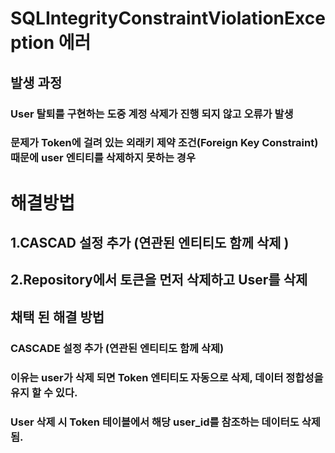 # SQLIntegrityConstraintViolationException 에러
## 발생 과정

### User 탈퇴를 구현하는 도중 계정 삭제가 진행 되지 않고 오류가 발생

### 문제가 Token에 걸려 있는 외래키 제약 조건(Foreign Key Constraint) 때문에 user 엔티티를 삭제하지 못하는 경우

# 해결방법
## 1.CASCAD 설정 추가 (연관된 엔티티도 함께 삭제 )
## 2.Repository에서 토큰을 먼저 삭제하고 User를 삭제 

## 채택 된 해결 방법
### CASCADE 설정 추가 (연관된 엔티티도 함께 삭제)
### 이유는 user가 삭제 되면 Token 엔티티도 자동으로 삭제, 데이터 정합성을 유지 할 수 있다.
### User 삭제 시 Token 테이블에서 해당 user_id를 참조하는 데이터도 삭제됨.



